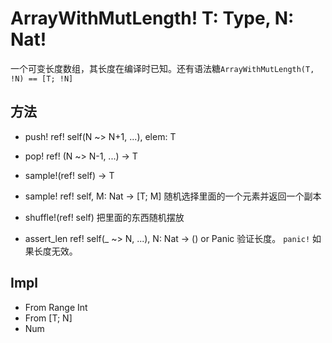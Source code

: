 # ArrayWithMutLength! T: Type, N: Nat&excl;

一个可变长度数组，其长度在编译时已知。还有语法糖`ArrayWithMutLength(T, !N) == [T; !N]`

## 方法

* push! ref! self(N ~> N+1, ...), elem: T

* pop! ref! (N ~> N-1, ...) -> T

* sample!(ref! self) -> T
* sample! ref! self, M: Nat -> [T; M]
  随机选择里面的一个元素并返回一个副本

* shuffle!(ref! self)
  把里面的东西随机摆放

* assert_len ref! self(_ ~> N, ...), N: Nat -> () or Panic
  验证长度。
  `panic!` 如果长度无效。

## Impl

* From Range Int
* From [T; N]
* Num
